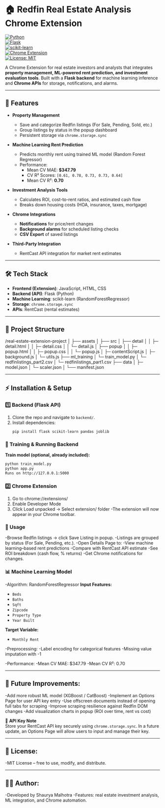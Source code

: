 # 🏠 Redfin Real Estate Analysis Chrome Extension

[![Python](https://img.shields.io/badge/Python-3.10-blue?logo=python)](https://www.python.org/)  
[![Flask](https://img.shields.io/badge/Flask-Backend-black?logo=flask)](https://flask.palletsprojects.com/)  
[![scikit-learn](https://img.shields.io/badge/scikit--learn-ML-orange?logo=scikitlearn)](https://scikit-learn.org/)  
[![Chrome Extension](https://img.shields.io/badge/Chrome-Extension-green?logo=googlechrome)](https://developer.chrome.com/docs/extensions/)  
[![License: MIT](https://img.shields.io/badge/License-MIT-yellow.svg)](LICENSE)

A Chrome Extension for real estate investors and analysts that integrates **property management, ML-powered rent prediction, and investment evaluation tools**. Built with a **Flask backend** for machine learning inference and **Chrome APIs** for storage, notifications, and alarms.

---

## 📌 Features

- **Property Management**  
  - Save and categorize Redfin listings (For Sale, Pending, Sold, etc.)
  - Group listings by status in the popup dashboard
  - Persistent storage via `chrome.storage.sync`

- **Machine Learning Rent Prediction**  
  - Predicts monthly rent using trained ML model (Random Forest Regressor)
  - Performance:
    - Mean CV MAE: **$347.79**
    - CV R² Scores: `[0.61, 0.78, 0.73, 0.73, 0.64]`
    - Mean CV R²: **0.70**

- **Investment Analysis Tools**  
  - Calculates ROI, cost-to-rent ratios, and estimated cash flow
  - Breaks down housing costs (HOA, insurance, taxes, mortgage)

- **Chrome Integrations**  
  - **Notifications** for price/rent changes
  - **Background alarms** for scheduled listing checks
  - **CSV Export** of saved listings

- **Third-Party Integration**  
  - RentCast API integration for market rent estimates

---

## 🛠 Tech Stack

- **Frontend (Extension)**: JavaScript, HTML, CSS  
- **Backend (API)**: Flask (Python)  
- **Machine Learning**: scikit-learn (RandomForestRegressor)  
- **Storage**: `chrome.storage.sync`  
- **APIs**: RentCast (rental estimates)  

---

## 📂 Project Structure

/real-estate-extension-project
│
├── assets
│
├── src
│   ├── detail
│   │   ├─ detail.html
│   │   ├─ detail.css
│   │   └─ detail.js
│   ├── popup
│   │   ├─ popup.html
│   │   ├─ popup.css
│   │   └─ popup.js
│   ├─ contentScript.js
│   ├─ background.js
│   └─ utils.js
├── ml_training
│   └─ train_model.py
│   └─ redfinlistings_part2.csv
│   └─ redfinlistings_part1.csv
├── data
│   ├─ model.json
│   └─ scaler.json
│
└── manifest.json


---

## ⚡ Installation & Setup

### 1️⃣ Backend (Flask API)
1. Clone the repo and navigate to `backend/`.
2. Install dependencies:
   ```bash
   pip install flask scikit-learn pandas joblib
### 🔧 Training & Running Backend

**Train model (optional, already included):**
```bash
python train_model.py
python app.py
Runs on http://127.0.0.1:5000
```

### 2️⃣ Chrome Extension
1. Go to chrome://extensions/
2. Enable Developer Mode
3. Click Load unpacked → Select extension/ folder
    -The extension will now appear in your Chrome toolbar.


### 🔑 Usage
-Browse Redfin listings → click Save Listing in popup.
-Listings are grouped by status (For Sale, Pending, etc.).
-Open Details Page to:
    -View machine learning–based rent predictions
    -Compare with RentCast API estimate
    -See ROI breakdown (cash flow, % returns)
    -Get Chrome notifications for changes.


### 📊 Machine Learning Model

-Algorithm: RandomForestRegressor
**Input Features:**
- `Beds`
- `Baths`
- `Sqft`
- `Zipcode`
- `Property Type`
- `Year Built`

**Target Variable:**  
- `Monthly Rent`


-Preprocessing:
    -Label encoding for categorical features
    -Missing value imputation with -1

-Performance:
-Mean CV MAE: $347.79
-Mean CV R²: 0.70


---

## 🚀 Future Improvements:

-Add more robust ML model (XGBoost / CatBoost)
-Implement an Options Page for user API key entry
-Use offscreen documents instead of opening full tabs for scraping
-Improve scraping resilience against Redfin DOM changes
-Add visualization charts in popup (ROI over time, rent vs cost)

🔑 **API Key Note**  
Store your RentCast API key securely using `chrome.storage.sync`. In a future update, an Options Page will allow users to input and manage their key.

---

## 📜 License:
-MIT License – free to use, modify, and distribute.

---

## 👨‍💻 Author:
-Developed by Shaurya Malhotra
-Features: real estate investment analysis, ML integration, and Chrome automation.